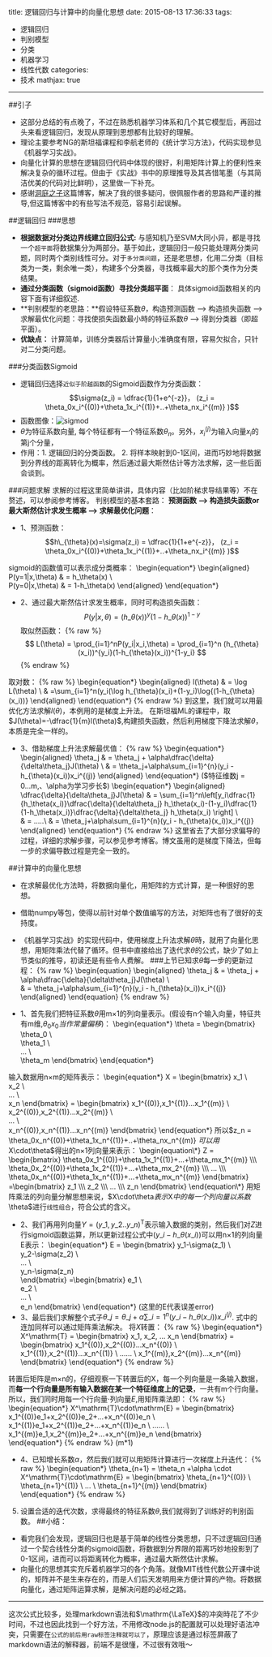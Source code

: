 title: 逻辑回归与计算中的向量化思想
date: 2015-08-13 17:36:33
tags: 
- 逻辑回归
- 判别模型
- 分类
- 机器学习
- 线性代数
categories: 
- 技术
mathjax: true 
---

##引子
- 这部分总结的有点晚了，不过在熟悉机器学习体系和几个其它模型后，再回过头来看逻辑回归，发现从原理到思想都有比较好的理解。
- 理论主要参考NG的斯坦福课程和李航老师的《统计学习方法》，代码实现参见《机器学习实战》。
- 向量化计算的思想在逻辑回归代码中体现的很好，利用矩阵计算上的便利性来解决复杂的循环过程。但由于《实战》书中的原理推导及其吝惜笔墨（与其简洁优美的代码对比鲜明），这里做一下补充。
- 感谢[洞庭之子](http://blog.csdn.net/dongtingzhizi/article/details/15962797)这篇博客，解决了我的很多疑问，很佩服作者的思路和严谨的推导,但这篇博客中的有些写法不规范，容易引起误解。


##逻辑回归
###思想
- **根据数据对分类边界线建立回归公式:** 与感知机乃至SVM大同小异，都是寻找一个`超平面`将数据集分为两部分。基于如此，逻辑回归一般只能处理两分类问题，同时两个类别线性可分。对于`多分类问题`，还是老思想，化用二分类（目标类为一类，剩余唯一类），构建多个分类器，寻找概率最大的那个类作为分类结果。
- **通过分类函数（sigmoid函数）寻找分类超平面**： 具体sigmoid函数相关的内容下面有详细叙述.
- **判别模型的老思路：**假设特征系数$\theta$，构造预测函数 ——> 构造损失函数 ——> 求解最优化问题：寻找使损失函数最小時的特征系数$\theta$ ——> 得到分类器（即超平面）。
- **优缺点：** 计算简单，训练分类器后计算量小;准确度有限，容易欠拟合，只针对二分类问题。

###分类函数Sigmoid
- 逻辑回归选择`近似于阶越函数`的Sigmoid函数作为分类函数：
$$\sigma(z_i) = \dfrac{1}{1+e^{-z}}，
(z_i = \theta_0x_i^{(0)}+\theta_1x_i^{(1)}+..+\theta_nx_i^{(m)} )$$
- 函数图像：![sigmod](http://7xjz3b.com1.z0.glb.clouddn.com/blog4-1.png)
- $\theta$为特征系数向量, 每个特征都有一个特征系数$\theta_n$。另外，$x_i^{(j)}$为输入向量$x_i$的第j个分量，
- 作用：1. 逻辑回归的分类函数。 2. 将样本映射到0-1区间，进而巧妙地将数据到分界线的距离转化为概率，然后通过最大斯然估计等方法求解，这一些后面会谈到。

###问题求解
求解的过程这里简单讲讲，具体内容（比如阶梯求导结果等）不在赘述，可以参阅参考博客。
判别模型的基本套路：
**预测函数 ——> 构造损失函数or最大斯然估计求发生概率 ——> 求解最优化问题**：
- 1、预测函数：
$$h\_{\theta}(x)=\sigma(z_i) = \dfrac{1}{1+e^{-z}}，
(z_i = \theta_0x_i^{(0)}+\theta_1x_i^{(1)}+..+\theta_nx_i^{(m)} )$$

sigmoid的函数值可以表示成分类概率：
\begin{equation\*}
\begin{aligned}
P(y=1|x,\theta) & = h\_\theta(x) \\\
P(y=0|x,\theta) & = 1-h\_\theta(x)
\end{aligned}
\end{equation\*}

- 2、通过最大斯然估计求发生概率，同时可构造损失函数：
$$
P(y|x,\theta)=(h\_{\theta}(x))^y(1-h\_{\theta}(x))^{1-y}
$$
取似然函数：
{% raw %}
$$
L(\theta)  = \prod_{i=1}^nP(y_i|x_i,\theta) = \prod_{i=1}^n (h_{\theta}(x_i))^{y_i}(1-h_{\theta}(x_i))^{1-y_i}
$$
{% endraw %}


取对数：
{% raw %}
\begin{equation*}
\begin{aligned}
l(\theta) & = \log L(\theta) \\
& =\sum_{i=1}^n(y_i(\log h_{\theta}(x_i)+(1-y_i)\log{(1-h_{\theta}(x_i))}
\end{aligned}
\end{equation*}
{% endraw %}
到这里，我们就可以用最优化方法求解$l(\theta)$，本例用的是梯度上升法。
在斯坦福ML的课程中，取$J(\theta)=-\dfrac{1}{m}l(\theta)$,构建损失函数，然后利用梯度下降法求解$\theta$，本质是完全一样的。
- 3、借助梯度上升法求解最优值：
 {% raw %}
 \begin{equation*}
\begin{aligned}
\theta_j & = \theta_j + \alpha\dfrac{\delta}{\delta\theta_j}J(\theta) \\
& = \theta_j+\alpha\sum_{i=1}^{n}(y_i - h_{\theta}(x_i))x_i^{(j)}
\end{aligned}
\end{equation*}
($特征维数j = 0...m,、\alpha为学习步长$)
\begin{equation*}
\begin{aligned}
\dfrac{\delta}{\delta\theta_j}J(\theta) & = \sum_{i=1}^n\left[y_i\dfrac{1}{h_\theta(x_i)}\dfrac{\delta}{\delta\theta_j} h_\theta(x_i)-(1-y_i)\dfrac{1}{1-h_\theta(x_i)}\dfrac{\delta}{\delta\theta_j} h_\theta(x_i) \right]   \\\
& = .....\\
& = \theta_j+\alpha\sum_{i=1}^{n}(y_i - h_{\theta}(x_i))x_i^{(j)}
\end{aligned}
\end{equation*}
{% endraw %}
这里省去了大部分求偏导的过程，详细的求解步骤，可以参见参考博客。博文虽用的是梯度下降法，但每一步的求偏导数过程是完全一致的。

##计算中的向量化思想
- 在求解最优化方法時，将数据向量化，用矩阵的方式计算，是一种很好的思想。
- 借助numpy等包，使得以前针对单个数值编写的方法，对矩阵也有了很好的支持度。
- 《机器学习实战》的实现代码中，使用梯度上升法求解$\theta$時，就用了向量化思想，用矩阵乘法代替了循环。但书中直接给出了迭代求$\theta$的公式，缺少了如上节类似的推导，初读还是有些令人费解。
###上节已知求$\theta$每一步的更新过程：
{% raw %}
\begin{equation}
\begin{aligned}
\theta_j & = \theta_j + \alpha\dfrac{\delta}{\delta\theta_j}J(\theta) \\\
& = \theta_j+\alpha\sum_{i=1}^{n}(y_i - h_{\theta}(x_i))x_i^{(j)}
\end{aligned}
\end{equation}
{% endraw %}

- 1、首先我们把特征系数$\theta$用m×1的列向量表示。(假设有n个输入向量，特征共有m维,$\theta_0x_0当作常量偏移$)：
\begin{equation\*}
\theta = \begin{bmatrix}
\theta_0 \\\
\theta_1 \\\
... \\\
\theta_m
\end{bmatrix}
\end{equation\*}

输入数据用n×m的矩阵表示：
\begin{equation\*}
X = \begin{bmatrix}
x_1 \\\
x_2 \\\
... \\\
x_n
\end{bmatrix} = 
\begin{bmatrix}
x_1^{(0)},x_1^{(1)}...x_1^{(m)} \\\
x_2^{(0)},x_2^{(1)}...x_2^{(m)}  \\\
... \\\
x_n^{(0)},x_n^{(1)}...x_n^{(m)} 
\end{bmatrix}
\end{equation\*}
所以$z_n = \theta_0x_n^{(0)}+\theta_1x_n^{(1)}+..+\theta_nx_n^{(m)} $可以用$X\cdot\theta$得出的n×1列向量来表示：
\begin{equation\*}
Z = \begin{bmatrix}
\theta_0x_1^{(0)}+\theta_1x_1^{(1)}+...+\theta_mx_1^{(m)} \\\
\theta_0x_2^{(0)}+\theta_1x_2^{(1)}+...+\theta_mx_2^{(m)}   \\\
... \\\
\theta_0x_n^{(0)}+\theta_1x_n^{(1)}+...+\theta_mx_n^{(m)}  
\end{bmatrix} =\begin{bmatrix}
z_1 \\\
z_2 \\\
... \\\
z_n
\end{bmatrix}
\end{equation\*}
用矩阵乘法的列向量分解思想来说，$X\cdot\theta$表示$X$中的每一个列向量以系数$\theta$进行`线性组合`，符合公式的含义。
- 2、我们再用列向量$Y = (y\_1,y\_2..y\_n)^\mathrm{T}$表示输入数据的类别，然后我们对$Z$进行sigmoid函数运算，所以更新过程公式中$(y\_i - h\_{\theta}(x\_i))$可以用n×1的列向量E表示：
\begin{equation\*}
E = \begin{bmatrix}
y_1-\sigma(z_1) \\\
y_2-\sigma(z_2)  \\\
... \\\
y_n-\sigma(z_n)  
\end{bmatrix} =\begin{bmatrix}
e_1 \\\
e_2 \\\
... \\\
e_n
\end{bmatrix}
\end{equation\*}
(这里的E代表误差error)
- 3、最后我们求解整个式子$\theta\_j  = \theta\_j+\alpha\sum\_{i=1}^{n}(y\_i - h\_{\theta}(x\_i))x\_i^{(j)}$. 式中的连加同样可以通过矩阵乘法解决。
将$X$转置：
{% raw %}
\begin{equation*}
X^\mathrm{T} = \begin{bmatrix}
x_1,
x_2,
... 
x_n
\end{bmatrix} = 
\begin{bmatrix}
x_1^{(0)},x_2^{(0)}...x_n^{(0)} \\
x_1^{(1)},x_2^{(1)}...x_n^{(1)}  \\
...... \\
x_1^{(m)},x_2^{(m)}...x_n^{(m)} 
\end{bmatrix}
\end{equation*}
{% endraw %}

转置后矩阵是m×n的，仔细观察一下转置后的X，每一个列向量是一条输入数据，而**每一个行向量是所有输入数据在某一个特征维度上的记录**，一共有m个行向量。
所以，我们同时用每一个行向量$\cdot$列向量$E$,用矩阵乘法即：
{% raw %}
\begin{equation*}
X^\mathrm{T}\cdot\mathrm{E} = 
\begin{bmatrix}
x_1^{(0)}e_1+x_2^{(0)}e_2+...+x_n^{(0)}e_n \\
x_1^{(1)}e_1+x_2^{(1)}e_2+...+x_n^{(1)}e_n \\
...... \\\
x_1^{(m)}e_1,x_2^{(m)}e_2+...+x_n^{(m)}e_n 
\end{bmatrix}     
\end{equation*}
{% endraw %}
(m*1)
- 4、已知增长系数$\alpha$，然后我们就可以用矩阵计算进行一次梯度上升迭代：
{% raw %}
\begin{equation*}
\theta_{n+1} = \theta_n +\alpha \cdot X^\mathrm{T}\cdot\mathrm{E} = 
\begin{bmatrix}
\theta_{n+1}^{(0)} \\
\theta_{n+1}^{(1)} \\
... \\
\theta_{n+1}^{(m)}
\end{bmatrix}     
\end{equation*}
{% endraw %}

5. 设置合适的迭代次数，求得最终的特征系数$\theta$,我们就得到了训练好的判别函数。
##小结：
- 看完我们会发现，逻辑回归也是基于简单的线性分类思想，只不过逻辑回归通过一个契合线性分类的sigmoid函数，将数据到分界限的距离巧妙地投影到了0-1区间，进而可以将距离转化为概率，通过最大斯然估计求解。
- 向量化的思想其实充斥着机器学习的各个角落。就像MIT线性代数公开课中说的，矩阵并不是生来存在的，而是人们后天发明用来方便计算的产物。将数据向量化，通过矩阵运算求解，是解决问题的必经之路。
---
这次公式比较多，处理markdown语法和$\mathrm{\LaTeX}$的冲突時花了不少时间，不过也因此找到一个好方法，不用修改node.js的配置就可以处理好语法冲突，只需要在```公式的前后用raw标签注释就可以了```，原理应该是通过标签屏蔽了markdown语法的解释器，前端不是很懂，不过很有效哦～





